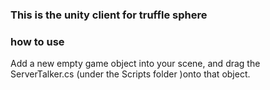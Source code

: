 ### This is the unity client for truffle sphere

### how to use 
Add a new empty game object into your scene, and drag the ServerTalker.cs (under the Scripts folder )onto that object. 